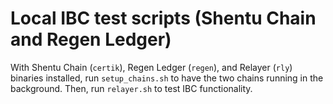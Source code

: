 # Local IBC test scripts (Shentu Chain and Regen Ledger)

With Shentu Chain (`certik`), Regen Ledger (`regen`), and Relayer (`rly`) binaries installed, run `setup_chains.sh` to have the two chains running in the background. Then, run `relayer.sh` to test IBC functionality. 
